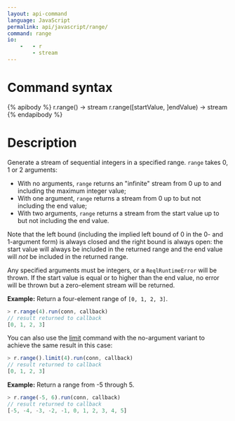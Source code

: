 ```yaml
---
layout: api-command
language: JavaScript
permalink: api/javascript/range/
command: range
io:
    -   - r
        - stream
---
```

# Command syntax #

{% apibody %}
r.range() &rarr; stream
r.range([startValue, ]endValue) &rarr; stream
{% endapibody %}

# Description #

Generate a stream of sequential integers in a specified range. `range` takes 0, 1 or 2 arguments:

* With no arguments, `range` returns an "infinite" stream from 0 up to and including the maximum integer value;
* With one argument, `range` returns a stream from 0 up to but not including the end value;
* With two arguments, `range` returns a stream from the start value up to but not including the end value.

Note that the left bound (including the implied left bound of 0 in the 0- and 1-argument form) is always closed and the right bound is always open: the start value will always be included in the returned range and the end value will *not* be included in the returned range.

Any specified arguments must be integers, or a `ReqlRuntimeError` will be thrown. If the start value is equal or to higher than the end value, no error will be thrown but a zero-element stream will be returned.

__Example:__ Return a four-element range of `[0, 1, 2, 3]`.

```js
> r.range(4).run(conn, callback)
// result returned to callback
[0, 1, 2, 3]
```

You can also use the [limit](/api/javascript/limit) command with the no-argument variant to achieve the same result in this case:

```js
> r.range().limit(4).run(conn, callback)
// result returned to callback
[0, 1, 2, 3]
```

__Example:__ Return a range from -5 through 5.

```js
> r.range(-5, 6).run(conn, callback)
// result returned to callback
[-5, -4, -3, -2, -1, 0, 1, 2, 3, 4, 5]
```
